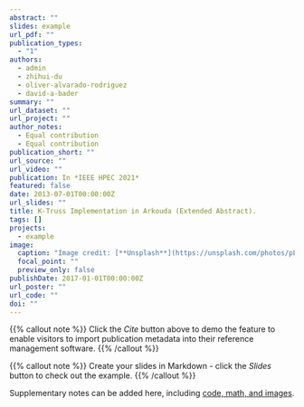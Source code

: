 ```yaml
---
abstract: ""
slides: example
url_pdf: ""
publication_types:
  - "1"
authors:
  - admin
  - zhihui-du
  - oliver-alvarado-rodriguez
  - david-a-bader
summary: ""
url_dataset: ""
url_project: ""
author_notes:
  - Equal contribution
  - Equal contribution
publication_short: ""
url_source: ""
url_video: ""
publication: In *IEEE HPEC 2021*
featured: false
date: 2013-07-01T00:00:00Z
url_slides: ""
title: K-Truss Implementation in Arkouda (Extended Abstract).
tags: []
projects:
  - example
image:
  caption: "Image credit: [**Unsplash**](https://unsplash.com/photos/pLCdAaMFLTE)"
  focal_point: ""
  preview_only: false
publishDate: 2017-01-01T00:00:00Z
url_poster: ""
url_code: ""
doi: ""
---
```


{{% callout note %}}
Click the *Cite* button above to demo the feature to enable visitors to import publication metadata into their reference management software.
{{% /callout %}}

{{% callout note %}}
Create your slides in Markdown - click the *Slides* button to check out the example.
{{% /callout %}}

Supplementary notes can be added here, including [code, math, and images](https://wowchemy.com/docs/writing-markdown-latex/).
